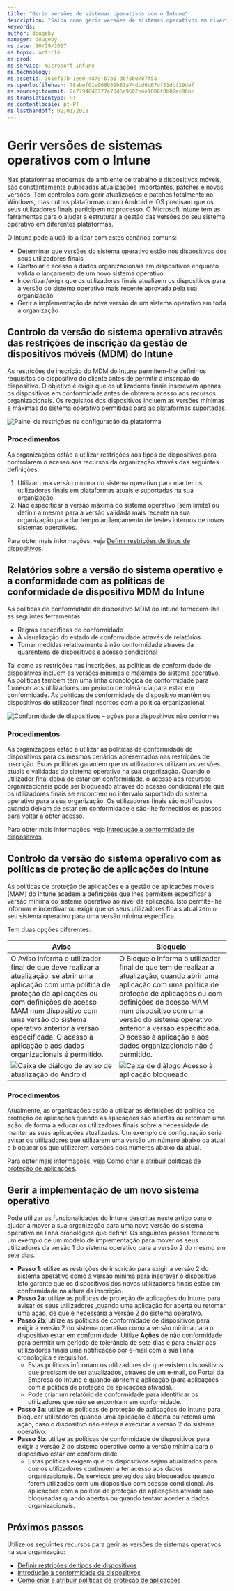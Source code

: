 ```yaml
---
title: "Gerir versões de sistemas operativos com o Intune"
description: "Saiba como gerir versões de sistemas operativos em diversas plataformas com o Microsoft Intune."
keywords: 
author: dougeby
manager: dougeby
ms.date: 10/19/2017
ms.topic: article
ms.prod: 
ms.service: microsoft-intune
ms.technology: 
ms.assetid: 361ef17b-1ee0-4879-b7b1-d678b0787f5a
ms.openlocfilehash: 78abef01e968b59b81a74dcd6b67df31dbf29def
ms.sourcegitcommit: 2c7794848777e73d6a9502b4e1000f0b07ac96bc
ms.translationtype: HT
ms.contentlocale: pt-PT
ms.lasthandoff: 02/01/2018
---
```

# <a name="manage-operating-system-versions-with-intune"></a>Gerir versões de sistemas operativos com o Intune
Nas plataformas modernas de ambiente de trabalho e dispositivos móveis, são constantemente publicadas atualizações importantes, patches e novas versões. Tem controlos para gerir atualizações e patches totalmente no Windows, mas outras plataformas como Android e iOS precisam que os seus utilizadores finais participem no processo.  O Microsoft Intune tem as ferramentas para o ajudar a estruturar a gestão das versões do seu sistema operativo em diferentes plataformas.

O Intune pode ajudá-lo a lidar com estes cenários comuns: 
- Determinar que versões do sistema operativo estão nos dispositivos dos seus utilizadores finais
- Controlar o acesso a dados organizacionais em dispositivos enquanto valida o lançamento de um novo sistema operativo
- Incentivar/exigir que os utilizadores finais atualizem os dispositivos para a versão do sistema operativo mais recente aprovada pela sua organização
- Gerir a implementação da nova versão de um sistema operativo em toda a organização
  
## <a name="operating-system-version-control-using-intune-mobile-device-management-mdm-enrollment-restrictions"></a>Controlo da versão do sistema operativo através das restrições de inscrição da gestão de dispositivos móveis (MDM) do Intune
As restrições de inscrição do MDM do Intune permitem-lhe definir os requisitos do dispositivo do cliente antes de permitir a inscrição do dispositivo. O objetivo é exigir que os utilizadores finais inscrevam apenas os dispositivos em conformidade antes de obterem acesso aos recursos organizacionais. Os requisitos dos dispositivos incluem as versões mínimas e máximas do sistema operativo permitidas para as plataformas suportadas.
 
![Painel de restrições na configuração da plataforma](./media/os-version-platform-configurations.png) 
 
### <a name="in-practice"></a>Procedimentos
As organizações estão a utilizar restrições aos tipos de dispositivos para controlarem o acesso aos recursos da organização através das seguintes definições: 
1. Utilizar uma versão mínima do sistema operativo para manter os utilizadores finais em plataformas atuais e suportadas na sua organização. 
2. Não especificar a versão máxima do sistema operativo (sem limite) ou definir a mesma para a versão validada mais recente na sua organização para dar tempo ao lançamento de testes internos de novos sistemas operativos.

Para obter mais informações, veja [Definir restrições de tipos de dispositivos](https://docs.microsoft.com/intune/enrollment-restrictions-set#set-device-type-restrictions).
 
## <a name="operating-system-version-reporting-and-compliance-with-intune-mdm-device-compliance-policies"></a>Relatórios sobre a versão do sistema operativo e a conformidade com as políticas de conformidade de dispositivo MDM do Intune
As políticas de conformidade de dispositivo MDM do Intune fornecem-lhe as seguintes ferramentas: 
- Regras específicas de conformidade
- A visualização do estado de conformidade através de relatórios
- Tomar medidas relativamente à não conformidade através da quarentena de dispositivos e acesso condicional

Tal como as restrições nas inscrições, as políticas de conformidade de dispositivos incluem as versões mínimas e máximas do sistema operativo. As políticas também têm uma linha cronológica de conformidade para fornecer aos utilizadores um período de tolerância para estar em conformidade. As políticas de conformidade de dispositivo mantêm os dispositivos do utilizador final inscritos com a política organizacional.

![Conformidade de dispositivos – ações para dispositivos não conformes](./media/os-version-actions-noncompliance.png) 

### <a name="in-practice"></a>Procedimentos
As organizações estão a utilizar as políticas de conformidade de dispositivos para os mesmos cenários apresentados nas restrições de inscrição. Estas políticas garantem que os utilizadores utilizam as versões atuais e validadas do sistema operativo na sua organização. Quando o utilizador final deixa de estar em conformidade, o acesso aos recursos organizacionais pode ser bloqueado através do acesso condicional até que os utilizadores finais se encontrem no intervalo suportado do sistema operativo para a sua organização. Os utilizadores finais são notificados quando deixam de estar em conformidade e são-lhe fornecidos os passos para voltar a obter acesso.   

Para obter mais informações, veja [Introdução à conformidade de dispositivos](https://docs.microsoft.com/intune/device-compliance-get-started).
 
## <a name="operating-system-version-controls-using-intune-app-protection-policies"></a>Controlo da versão do sistema operativo com as políticas de proteção de aplicações do Intune    
As políticas de proteção de aplicações e a gestão de aplicações móveis (MAM) do Intune acedem a definições que lhes permitem especificar a versão mínima do sistema operativo ao nível da aplicação. Isto permite-lhe informar e incentivar ou exigir que os seus utilizadores finais atualizem o seu sistema operativo para uma versão mínima específica.
 
Tem duas opções diferentes: 

|Aviso  |Bloqueio  |
|---------|---------|
|O Aviso informa o utilizador final de que deve realizar a atualização, se abrir uma aplicação com uma política de proteção de aplicações ou com definições de acesso MAM num dispositivo com uma versão do sistema operativo anterior à versão especificada. O acesso à aplicação e aos dados organizacionais é permitido.|O Bloqueio informa o utilizador final de que tem de realizar a atualização, quando abrir uma aplicação com uma política de proteção de aplicações ou com definições de acesso MAM num dispositivo com uma versão do sistema operativo anterior à versão especificada. O acesso à aplicação e aos dados organizacionais não é permitido.|
|![Caixa de diálogo de aviso de atualização do Android](./media/os-version-update-warning.png)    |![Caixa de diálogo Acesso à aplicação bloqueado](./media/os-version-access-blocked.png)          |

 
### <a name="in-practice"></a>Procedimentos
Atualmente, as organizações estão a utilizar as definições da política de proteção de aplicações quando as aplicações são abertas ou retomam uma ação, de forma a educar os utilizadores finais sobre a necessidade de manter as suas aplicações atualizadas. Um exemplo de configuração seria avisar os utilizadores que utilizarem uma versão um número abaixo da atual e bloquear os que utilizarem versões dois números abaixo da atual.
 
Para obter mais informações, veja [Como criar e atribuir políticas de proteção de aplicações](https://docs.microsoft.com/intune/app-protection-policies).

## <a name="managing-a-new-operating-system-version-rollout"></a>Gerir a implementação de um novo sistema operativo
Pode utilizar as funcionalidades do Intune descritas neste artigo para o ajudar a mover a sua organização para uma nova versão do sistema operativo na linha cronológica que definir. Os seguintes passos fornecem um exemplo de um modelo de implementação para mover os seus utilizadores da versão 1 do sistema operativo para a versão 2 do mesmo em sete dias.
- **Passo 1**: utilize as restrições de inscrição para exigir a versão 2 do sistema operativo como a versão mínima para inscrever o dispositivo. Isto garante que os dispositivos dos novos utilizadores finais estão em conformidade na altura da inscrição.
- **Passo 2a**: utilize as políticas de proteção de aplicações do Intune para avisar os seus utilizadores ,quando uma aplicação for aberta ou retomar uma ação, de que é necessária a versão 2 do sistema operativo.
- **Passo 2b**: utilize as políticas de conformidade de dispositivos para exigir a versão 2 do sistema operativo como a versão mínima para o dispositivo estar em conformidade. Utilize **Ações** de não conformidade para permitir um período de tolerância de sete dias e para enviar aos utilizadores finais uma notificação por e-mail com a sua linha cronológica e requisitos.
  -  Estas políticas informam os utilizadores de que existem dispositivos que precisam de ser atualizados, através de um e-mail, do Portal da Empresa do Intune e quando abrirem a aplicação (para aplicações com a política de proteção de aplicações ativada).
  - Pode criar um relatório de conformidade para identificar os utilizadores que não se encontram em conformidade. 
- **Passo 3a**: utilize as políticas de proteção de aplicações do Intune para bloquear utilizadores quando uma aplicação é aberta ou retoma uma ação, caso o dispositivo não esteja a executar a versão 2 do sistema operativo.
- **Passo 3b**: utilize as políticas de conformidade de dispositivos para exigir a versão 2 do sistema operativo como a versão mínima para o dispositivo estar em conformidade.
  - Estas políticas exigem que os dispositivos sejam atualizados para que os utilizadores continuem a ter acesso aos dados organizacionais. Os serviços protegidos são bloqueados quando forem utilizados com um dispositivo com acesso condicional. As aplicações com a política de proteção de aplicações ativada são bloqueadas quando abertas ou quando tentam aceder a dados organizacionais.

## <a name="next-steps"></a>Próximos passos
Utilize os seguintes recursos para gerir as versões de sistemas operativos na sua organização: 

- [Definir restrições de tipos de dispositivos](https://docs.microsoft.com/intune/enrollment-restrictions-set#set-device-type-restrictions)
- [Introdução à conformidade de dispositivos](https://docs.microsoft.com/intune/device-compliance-get-started)
- [Como criar e atribuir políticas de proteção de aplicações](https://docs.microsoft.com/intune/app-protection-policies)
